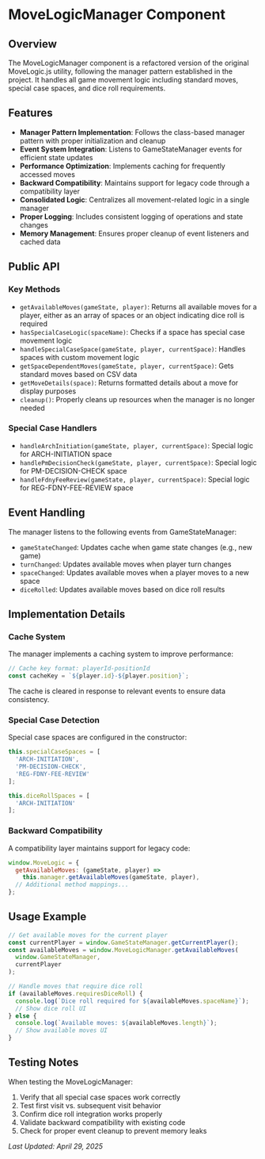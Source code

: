 # MoveLogicManager Component

## Overview

The MoveLogicManager component is a refactored version of the original MoveLogic.js utility, following the manager pattern established in the project. It handles all game movement logic including standard moves, special case spaces, and dice roll requirements.

## Features

- **Manager Pattern Implementation**: Follows the class-based manager pattern with proper initialization and cleanup
- **Event System Integration**: Listens to GameStateManager events for efficient state updates
- **Performance Optimization**: Implements caching for frequently accessed moves
- **Backward Compatibility**: Maintains support for legacy code through a compatibility layer
- **Consolidated Logic**: Centralizes all movement-related logic in a single manager
- **Proper Logging**: Includes consistent logging of operations and state changes
- **Memory Management**: Ensures proper cleanup of event listeners and cached data

## Public API

### Key Methods

- `getAvailableMoves(gameState, player)`: Returns all available moves for a player, either as an array of spaces or an object indicating dice roll is required
- `hasSpecialCaseLogic(spaceName)`: Checks if a space has special case movement logic
- `handleSpecialCaseSpace(gameState, player, currentSpace)`: Handles spaces with custom movement logic
- `getSpaceDependentMoves(gameState, player, currentSpace)`: Gets standard moves based on CSV data
- `getMoveDetails(space)`: Returns formatted details about a move for display purposes
- `cleanup()`: Properly cleans up resources when the manager is no longer needed

### Special Case Handlers

- `handleArchInitiation(gameState, player, currentSpace)`: Special logic for ARCH-INITIATION space
- `handlePmDecisionCheck(gameState, player, currentSpace)`: Special logic for PM-DECISION-CHECK space
- `handleFdnyFeeReview(gameState, player, currentSpace)`: Special logic for REG-FDNY-FEE-REVIEW space

## Event Handling

The manager listens to the following events from GameStateManager:

- `gameStateChanged`: Updates cache when game state changes (e.g., new game)
- `turnChanged`: Updates available moves when player turn changes
- `spaceChanged`: Updates available moves when a player moves to a new space
- `diceRolled`: Updates available moves based on dice roll results

## Implementation Details

### Cache System

The manager implements a caching system to improve performance:

```javascript
// Cache key format: playerId-positionId
const cacheKey = `${player.id}-${player.position}`;
```

The cache is cleared in response to relevant events to ensure data consistency.

### Special Case Detection

Special case spaces are configured in the constructor:

```javascript
this.specialCaseSpaces = [
  'ARCH-INITIATION',
  'PM-DECISION-CHECK',
  'REG-FDNY-FEE-REVIEW'
];

this.diceRollSpaces = [
  'ARCH-INITIATION'
];
```

### Backward Compatibility

A compatibility layer maintains support for legacy code:

```javascript
window.MoveLogic = {
  getAvailableMoves: (gameState, player) => 
    this.manager.getAvailableMoves(gameState, player),
  // Additional method mappings...
};
```

## Usage Example

```javascript
// Get available moves for the current player
const currentPlayer = window.GameStateManager.getCurrentPlayer();
const availableMoves = window.MoveLogicManager.getAvailableMoves(
  window.GameStateManager, 
  currentPlayer
);

// Handle moves that require dice roll
if (availableMoves.requiresDiceRoll) {
  console.log(`Dice roll required for ${availableMoves.spaceName}`);
  // Show dice roll UI
} else {
  console.log(`Available moves: ${availableMoves.length}`);
  // Show available moves UI
}
```

## Testing Notes

When testing the MoveLogicManager:

1. Verify that all special case spaces work correctly
2. Test first visit vs. subsequent visit behavior
3. Confirm dice roll integration works properly
4. Validate backward compatibility with existing code
5. Check for proper event cleanup to prevent memory leaks

*Last Updated: April 29, 2025*